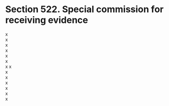 # Section 522. Special commission for receiving evidence



x        
     x                                                 
     x                 
     x                                            
     x                 
     x           
     x     x           
     x                                                 
     x                 
     x                                            
     x                 
     x           
     x

